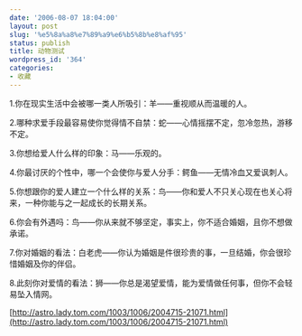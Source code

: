 ```yaml
---
date: '2006-08-07 18:04:00'
layout: post
slug: '%e5%8a%a8%e7%89%a9%e6%b5%8b%e8%af%95'
status: publish
title: 动物测试
wordpress_id: '364'
categories:
- 收藏
---
```


1.你在现实生活中会被哪一类人所吸引：羊——重视顺从而温暖的人。

2.哪种求爱手段最容易使你觉得情不自禁：蛇——心情摇摆不定，忽冷忽热，游移不定。

3.你想给爱人什么样的印象：马——乐观的。

4.你最讨厌的个性中，哪一个会使你与爱人分手：鳄鱼——无情冷血又爱讽刺人。

5.你想跟你的爱人建立一个什么样的关系：鸟——你和爱人不只关心现在也关心将来，一种你能与之一起成长的长期关系。

6.你会有外遇吗：鸟——你从来就不够坚定，事实上，你不适合婚姻，且你不想做承诺。

7.你对婚姻的看法：白老虎——你认为婚姻是件很珍贵的事，一旦结婚，你会很珍惜婚姻及你的伴侣。

8.此刻你对爱情的看法：狮——你总是渴望爱情，能为爱情做任何事，但你不会轻易坠入情网。

[http://astro.lady.tom.com/1003/1006/2004715-21071.html](http://astro.lady.tom.com/1003/1006/2004715-21071.html)
